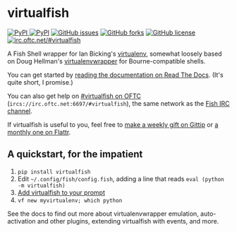 # virtualfish

[![PyPI](https://img.shields.io/pypi/v/virtualfish.svg) ![PyPI](https://img.shields.io/pypi/dw/virtualfish.svg)](https://pypi.python.org/pypi/virtualfish) [![GitHub issues](https://img.shields.io/github/issues/adambrenecki/virtualfish.svg)](https://github.com/adambrenecki/virtualfish/issues) [![GitHub forks](https://img.shields.io/github/forks/adambrenecki/virtualfish.svg)](https://github.com/adambrenecki/virtualfish/network) [![GitHub license](https://img.shields.io/badge/license-MIT-blue.svg)](https://raw.githubusercontent.com/adambrenecki/virtualfish/master/LICENSE) [![irc.oftc.net/#virtualfish](https://img.shields.io/badge/irc.oftc.net-%23virtualfish-brightgreen.svg)](ircs://irc.oftc.net:6697/#virtualfish)

A Fish Shell wrapper for Ian Bicking's [virtualenv](https://virtualenv.pypa.io/en/latest/), somewhat loosely based on Doug Hellman's [virtualenvwrapper](https://bitbucket.org/dhellmann/virtualenvwrapper) for Bourne-compatible shells.

You can get started by [reading the documentation on Read The Docs](http://virtualfish.readthedocs.org/en/latest/). (It's quite short, I promise.)

You can also get help on [#virtualfish on OFTC](https://www.irccloud.com/#!/ircs://irc.oftc.net:6697/%23virtualfish) (`ircs://irc.oftc.net:6697/#virtualfish`), the same network as the [Fish IRC channel](https://www.irccloud.com/#!/ircs://irc.oftc.net:6697/%23fish).

If virtualfish is useful to you, feel free to [make a weekly gift on Gittip](https://www.gittip.com/adambrenecki/) or [a monthly one on Flattr](https://flattr.com/submit/auto?user_id=adambrenecki&url=https%3A%2F%2Fgithub.com%2Fadambrenecki%2Fvirtualfish%2F).

## A quickstart, for the impatient

1. `pip install virtualfish`
2. Edit `~/.config/fish/config.fish`, adding a line that reads `eval (python -m virtualfish)`
2. [Add virtualfish to your prompt](http://virtualfish.readthedocs.org/en/latest/install.html#customizing-your-fish-prompt)
2. `vf new myvirtualenv; which python`

See the docs to find out more about virtualenvwrapper emulation, auto-activation and other plugins, extending virtualfish with events, and more.
